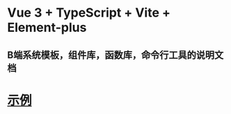# Vue 3 + TypeScript + Vite + Element-plus

## B端系统模板，组件库，函数库，命令行工具的说明文档

# [示例](https://ziningxu.github.io/xuzn-docs/)

